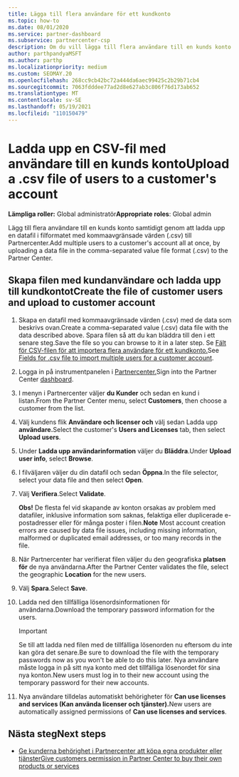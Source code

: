 ```yaml
---
title: Lägga till flera användare för ett kundkonto
ms.topic: how-to
ms.date: 08/01/2020
ms.service: partner-dashboard
ms.subservice: partnercenter-csp
description: Om du vill lägga till flera användare till en kunds konto laddar du upp en datafil till Partnercenter med filformatet kommaavgränsade värden (.csv).
author: parthpandyaMSFT
ms.author: parthp
ms.localizationpriority: medium
ms.custom: SEOMAY.20
ms.openlocfilehash: 268cc9cb42bc72a444da6aec99425c2b29b71cb4
ms.sourcegitcommit: 7063fdddee77ad2d8e627ab3c806f76d173ab652
ms.translationtype: MT
ms.contentlocale: sv-SE
ms.lasthandoff: 05/19/2021
ms.locfileid: "110150479"
---
```

# <a name="upload-a-csv-file-of-users-to-a-customers-account"></a><span data-ttu-id="c11cd-103">Ladda upp en CSV-fil med användare till en kunds konto</span><span class="sxs-lookup"><span data-stu-id="c11cd-103">Upload a .csv file of users to a customer's account</span></span>


<span data-ttu-id="c11cd-104">**Lämpliga roller:** Global administratör</span><span class="sxs-lookup"><span data-stu-id="c11cd-104">**Appropriate roles**: Global admin</span></span>

<span data-ttu-id="c11cd-105">Lägg till flera användare till en kunds konto samtidigt genom att ladda upp en datafil i filformatet med kommaavgränsade värden (.csv) till Partnercenter.</span><span class="sxs-lookup"><span data-stu-id="c11cd-105">Add multiple users to a customer's account all at once, by uploading a data file in the comma-separated value file format (.csv) to the Partner Center.</span></span> 

## <a name="create-the-file-of-customer-users-and-upload-to-customer-account"></a><span data-ttu-id="c11cd-106">Skapa filen med kundanvändare och ladda upp till kundkontot</span><span class="sxs-lookup"><span data-stu-id="c11cd-106">Create the file of customer users and upload to customer account</span></span>

1. <span data-ttu-id="c11cd-107">Skapa en datafil med kommaavgränsade värden (.csv) med de data som beskrivs ovan.</span><span class="sxs-lookup"><span data-stu-id="c11cd-107">Create a comma-separated value (.csv) data file with the data described above.</span></span> <span data-ttu-id="c11cd-108">Spara filen så att du kan bläddra till den i ett senare steg.</span><span class="sxs-lookup"><span data-stu-id="c11cd-108">Save the file so you can browse to it in a later step.</span></span> <span data-ttu-id="c11cd-109">Se [Fält för CSV-filen för att importera flera användare för ett kundkonto.](file-customer-users.md)</span><span class="sxs-lookup"><span data-stu-id="c11cd-109">See [Fields for .csv file to import multiple users for a customer account](file-customer-users.md).</span></span> 

2. <span data-ttu-id="c11cd-110">Logga in på instrumentpanelen i [Partnercenter.](https://partner.microsoft.com/dashboard)</span><span class="sxs-lookup"><span data-stu-id="c11cd-110">Sign into the Partner Center [dashboard](https://partner.microsoft.com/dashboard).</span></span>

3. <span data-ttu-id="c11cd-111">I menyn i Partnercenter väljer **du Kunder** och sedan en kund i listan.</span><span class="sxs-lookup"><span data-stu-id="c11cd-111">From the Partner Center menu, select **Customers**, then choose a customer from the list.</span></span>

4. <span data-ttu-id="c11cd-112">Välj kundens flik **Användare och licenser och** välj sedan Ladda upp **användare.**</span><span class="sxs-lookup"><span data-stu-id="c11cd-112">Select the customer's **Users and Licenses** tab, then select **Upload users**.</span></span>

5. <span data-ttu-id="c11cd-113">Under **Ladda upp användarinformation** väljer du **Bläddra**.</span><span class="sxs-lookup"><span data-stu-id="c11cd-113">Under **Upload user info**, select **Browse**.</span></span>

6. <span data-ttu-id="c11cd-114">I filväljaren väljer du din datafil och sedan **Öppna**.</span><span class="sxs-lookup"><span data-stu-id="c11cd-114">In the file selector, select your data file and then select **Open**.</span></span>

7. <span data-ttu-id="c11cd-115">Välj **Verifiera**.</span><span class="sxs-lookup"><span data-stu-id="c11cd-115">Select **Validate**.</span></span>

    <span data-ttu-id="c11cd-116">**Obs!**  De flesta fel vid skapande av konton orsakas av problem med datafiler, inklusive information som saknas, felaktiga eller duplicerade e-postadresser eller för många poster i filen.</span><span class="sxs-lookup"><span data-stu-id="c11cd-116">**Note**  Most account creation errors are caused by data file issues, including missing information, malformed or duplicated email addresses, or too many records in the file.</span></span>

8. <span data-ttu-id="c11cd-117">När Partnercenter har verifierat filen väljer du den geografiska **platsen för** de nya användarna.</span><span class="sxs-lookup"><span data-stu-id="c11cd-117">After the Partner Center validates the file, select the geographic **Location** for the new users.</span></span>
9. <span data-ttu-id="c11cd-118">Välj **Spara**.</span><span class="sxs-lookup"><span data-stu-id="c11cd-118">Select **Save**.</span></span>
10. <span data-ttu-id="c11cd-119">Ladda ned den tillfälliga lösenordsinformationen för användarna.</span><span class="sxs-lookup"><span data-stu-id="c11cd-119">Download the temporary password information for the users.</span></span>

    >[!IMPORTANT]
    > <span data-ttu-id="c11cd-120">Se till att ladda ned filen med de tillfälliga lösenorden nu eftersom du inte kan göra det senare.</span><span class="sxs-lookup"><span data-stu-id="c11cd-120">Be sure to download the file with the temporary passwords now as you won't be able to do this later.</span></span> <span data-ttu-id="c11cd-121">Nya användare måste logga in på sitt nya konto med det tillfälliga lösenordet för sina nya konton.</span><span class="sxs-lookup"><span data-stu-id="c11cd-121">New users must log in to their new account using the temporary password for their new accounts.</span></span>

11. <span data-ttu-id="c11cd-122">Nya användare tilldelas automatiskt behörigheter för **Can use licenses and services (Kan använda licenser och tjänster).**</span><span class="sxs-lookup"><span data-stu-id="c11cd-122">New users are automatically assigned permissions of **Can use licenses and services**.</span></span> 

## <a name="next-steps"></a><span data-ttu-id="c11cd-123">Nästa steg</span><span class="sxs-lookup"><span data-stu-id="c11cd-123">Next steps</span></span>

- [<span data-ttu-id="c11cd-124">Ge kunderna behörighet i Partnercenter att köpa egna produkter eller tjänster</span><span class="sxs-lookup"><span data-stu-id="c11cd-124">Give customers permission in Partner Center to buy their own products or services</span></span>](give-customers-permission.md)
